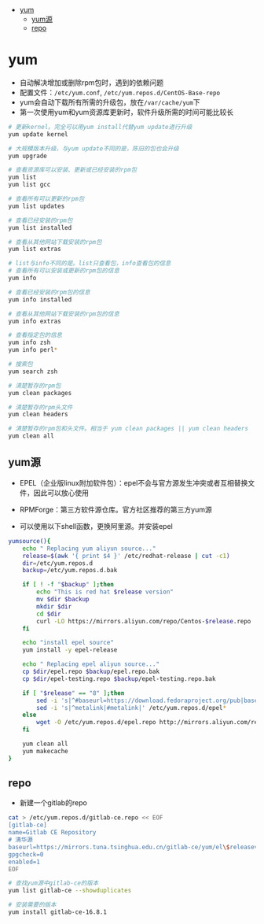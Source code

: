 
<!-- mtoc-start -->

* [yum](#yum)
  * [yum源](#yum源)
  * [repo](#repo)

<!-- mtoc-end -->

# yum

- 自动解决增加或删除rpm包时，遇到的依赖问题
- 配置文件：`/etc/yum.conf`, `/etc/yum.repos.d/CentOS-Base-repo`
- yum会自动下载所有所需的升级包，放在`/var/cache/yum`下
- 第一次使用yum和yum资源库更新时，软件升级所需的时间可能比较长

```sh
# 更新kernel。完全可以用yum install代替yum update进行升级
yum update kernel

# 大规模版本升级，与yum update不同的是，陈旧的包也会升级
yum upgrade

# 查看资源库可以安装、更新或已经安装的rpm包
yum list
yum list gcc

# 查看所有可以更新的rpm包
yum list updates

# 查看已经安装的rpm包
yum list installed

# 查看从其他网站下载安装的rpm包
yum list extras

# list与info不同的是。list只查看包，info查看包的信息
# 查看所有可以安装或更新的rpm包的信息
yum info

# 查看已经安装的rpm包的信息
yum info installed

# 查看从其他网站下载安装的rpm包的信息
yum info extras

# 查看指定包的信息
yum info zsh
yum info perl*

# 搜索包
yum search zsh

# 清楚暂存的rpm包
yum clean packages

# 清楚暂存的rpm头文件
yum clean headers

# 清楚暂存的rpm包和头文件。相当于 yum clean packages || yum clean headers
yum clean all
```

## yum源

- EPEL（企业版linux附加软件包）：epel不会与官方源发生冲突或者互相替换文件，因此可以放心使用
- RPMForge：第三方软件源仓库。官方社区推荐的第三方yum源

- 可以使用以下shell函数，更换阿里源。并安装epel

```sh
yumsource(){
    echo " Replacing yum aliyun source..."
    release=$(awk '{ print $4 }' /etc/redhat-release | cut -c1)
    dir=/etc/yum.repos.d
    backup=/etc/yum.repos.d.bak

    if [ ! -f "$backup" ];then
        echo "This is red hat $release version"
        mv $dir $backup
        mkdir $dir
        cd $dir
        curl -LO https://mirrors.aliyun.com/repo/Centos-$release.repo
    fi

    echo "install epel source"
    yum install -y epel-release

    echo " Replacing epel aliyun source..."
    cp $dir/epel.repo $backup/epel.repo.bak
    cp $dir/epel-testing.repo $backup/epel-testing.repo.bak

    if [ "$release" == "8" ];then
        sed -i 's|^#baseurl=https://download.fedoraproject.org/pub|baseurl=https://mirrors.aliyun.com|' /etc/yum.repos.d/epel*
        sed -i 's|^metalink|#metalink|' /etc/yum.repos.d/epel*
    else
        wget -O /etc/yum.repos.d/epel.repo http://mirrors.aliyun.com/repo/epel-$release.repo
    fi

    yum clean all
    yum makecache
}
```

## repo

- 新建一个gitlab的repo
```sh
cat > /etc/yum.repos.d/gitlab-ce.repo << EOF
[gitlab-ce]
name=Gitlab CE Repository
# 清华源
baseurl=https://mirrors.tuna.tsinghua.edu.cn/gitlab-ce/yum/el\$releasever/
gpgcheck=0
enabled=1
EOF
```

```sh
# 查找yum源中gitlab-ce的版本
yum list gitlab-ce --showduplicates

# 安装需要的版本
yum install gitlab-ce-16.8.1
```
